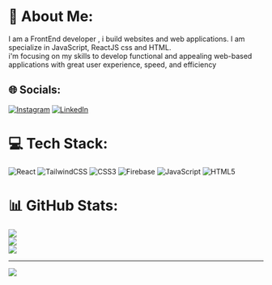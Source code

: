 # 💫 About Me:
I am a FrontEnd developer , i build websites and web applications. I am specialize in JavaScript, ReactJS css and HTML.<br>i'm focusing on my skills to develop functional and appealing web-based applications with great user experience, speed, and efficiency


## 🌐 Socials:
[![Instagram](https://img.shields.io/badge/Instagram-%23E4405F.svg?logo=Instagram&logoColor=white)](https://instagram.com/mouhamed_anflousse) [![LinkedIn](https://img.shields.io/badge/LinkedIn-%230077B5.svg?logo=linkedin&logoColor=white)](https://linkedin.com/in/mouhamedanflousse) 

# 💻 Tech Stack:
![React](https://img.shields.io/badge/react-%2320232a.svg?style=for-the-badge&logo=react&logoColor=%2361DAFB) ![TailwindCSS](https://img.shields.io/badge/tailwindcss-%2338B2AC.svg?style=for-the-badge&logo=tailwind-css&logoColor=white) ![CSS3](https://img.shields.io/badge/css3-%231572B6.svg?style=for-the-badge&logo=css3&logoColor=white) ![Firebase](https://img.shields.io/badge/firebase-%23039BE5.svg?style=for-the-badge&logo=firebase) ![JavaScript](https://img.shields.io/badge/javascript-%23323330.svg?style=for-the-badge&logo=javascript&logoColor=%23F7DF1E) ![HTML5](https://img.shields.io/badge/html5-%23E34F26.svg?style=for-the-badge&logo=html5&logoColor=white)
# 📊 GitHub Stats:
![](https://github-readme-stats.vercel.app/api?username=mouhamedanflosse&theme=dark&hide_border=false&include_all_commits=false&count_private=false)<br/>
![](https://github-readme-streak-stats.herokuapp.com/?user=mouhamedanflosse&theme=dark&hide_border=false)<br/>
![](https://github-readme-stats.vercel.app/api/top-langs/?username=mouhamedanflosse&theme=dark&hide_border=false&include_all_commits=false&count_private=false&layout=compact)

---
[![](https://visitcount.itsvg.in/api?id=mouhamedanflosse&icon=0&color=0)](https://visitcount.itsvg.in)

<!-- Proudly created with GPRM ( https://gprm.itsvg.in ) -->
